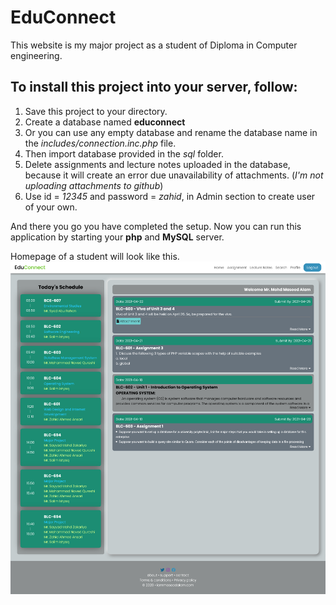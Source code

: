 # EduConnect
This website is my major project as a student of Diploma in Computer engineering.

## To install this project into your server, follow: 
1. Save this project to your directory.
2. Create a database named **educonnect**
3. Or you can use any empty database and rename the database name in the *includes/connection.inc.php* file.
4. Then import database provided in the *sql* folder.
5. Delete assignments and lecture notes uploaded in the database, because it will create an error due unavailability of attachments. (*I'm not uploading attachments to github*)
6. Use id = *12345* and password = *zahid*, in Admin section to create user of your own.

And there you go you have completed the setup.
Now you can run this application by starting your **php** and **MySQL** server.

Homepage of a student will look like this.
![Student Homepage](./asset/StudentHome.png)